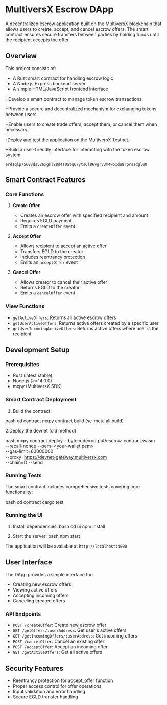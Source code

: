 # MultiversX Escrow DApp

A decentralized escrow application built on the MultiversX blockchain that allows users to create, accept, and cancel escrow offers. The smart contract ensures secure transfers between parties by holding funds until the recipient accepts the offer.

## Overview

This project consists of:
- A Rust smart contract for handling escrow logic
- A Node.js Express backend server
- A simple HTML/JavaScript frontend interface

+Develop a smart contract to manage token escrow transactions.

+Provide a secure and decentralized mechanism for exchanging tokens between users.

+Enable users to create trade offers, accept them, or cancel them when necessary.

-Deploy and test the application on the MultiversX Testnet.

+Build a user-friendly interface for interacting with the token escrow system.

`erd1qlp7560vds526xgkl88d4s0atq67yts6l86vgrv3m4w5xdu8rprssdglu0`

## Smart Contract Features

### Core Functions

1. **Create Offer**
   - Creates an escrow offer with specified recipient and amount
   - Requires EGLD payment
   - Emits a `createOffer` event

2. **Accept Offer**
   - Allows recipient to accept an active offer
   - Transfers EGLD to the creator
   - Includes reentrancy protection
   - Emits an `acceptOffer` event

3. **Cancel Offer**
   - Allows creator to cancel their active offer
   - Returns EGLD to the creator
   - Emits a `cancelOffer` event

### View Functions

- `getActiveOffers`: Returns all active escrow offers
- `getUserActiveOffers`: Returns active offers created by a specific user
- `getUserIncomingActiveOffers`: Returns active offers where user is the recipient

## Development Setup

### Prerequisites

- Rust (latest stable)
- Node.js (>=14.0.0)
- mxpy (MultiversX SDK)

### Smart Contract Deployment

1. Build the contract:

bash
cd contract
mxpy contract build (sc-meta all build)

2.Deploy the devnet (old method)

bash
mxpy contract deploy --bytecode=output/escrow-contract.wasm \
--recall-nonce --pem=<your-wallet.pem> \
--gas-limit=60000000 \
--proxy=https://devnet-gateway.multiversx.com \
--chain=D --send

### Running Tests

The smart contract includes comprehensive tests covering core functionality:

bash
cd contract
cargo test


### Running the UI

1. Install dependencies:
bash
cd ui
npm install

2. Start the server:
bash
npm start

The application will be available at `http://localhost:4000`

## User Interface

The DApp provides a simple interface for:
- Creating new escrow offers
- Viewing active offers
- Accepting incoming offers
- Canceling created offers

### API Endpoints

- `POST /createOffer`: Create new escrow offer
- `GET /getOffers/:userAddress`: Get user's active offers
- `GET /getIncomingOffers/:userAddress`: Get incoming offers
- `POST /cancelOffer`: Cancel an existing offer
- `POST /acceptOffer`: Accept an incoming offer
- `GET /getActiveOffers`: Get all active offers

## Security Features

- Reentrancy protection for accept_offer function
- Proper access control for offer operations
- Input validation and error handling
- Secure EGLD transfer handling

